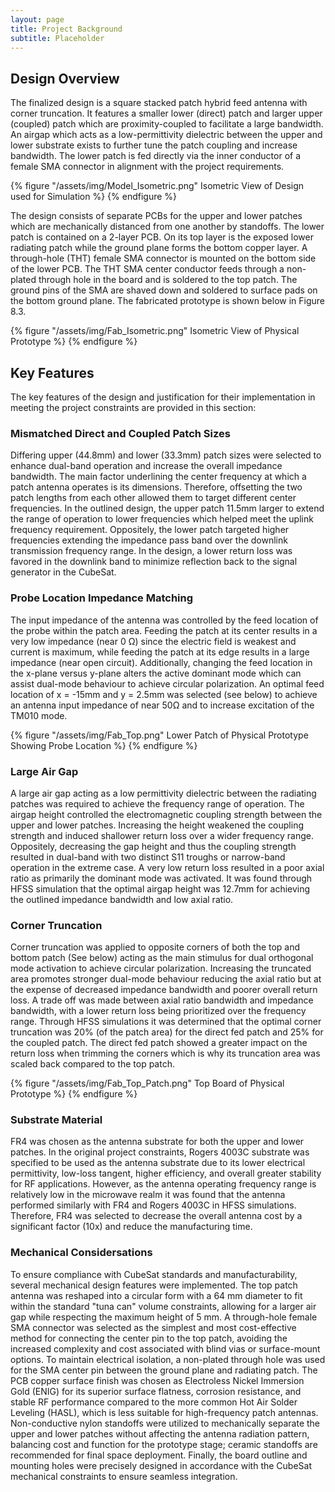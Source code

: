 ```yaml
---
layout: page
title: Project Background
subtitle: Placeholder
---
```


## Design Overview

The finalized design is a square stacked patch hybrid feed antenna with corner truncation. It features a smaller lower (direct) patch and larger upper (coupled) patch which are proximity-coupled to facilitate a large bandwidth. An airgap which acts as a low-permittivity dielectric between the upper and lower substrate exists to further tune the patch coupling and increase bandwidth. The lower patch is fed directly via the inner conductor of a female SMA connector in alignment with the project requirements. 

{% figure "/assets/img/Model_Isometric.png" Isometric View of Design used for Simulation %}
{% endfigure %}

The design consists of separate PCBs for the upper and lower patches which are mechanically distanced from one another by standoffs. The lower patch is contained on a 2-layer PCB. On its top layer is the exposed lower radiating patch while the ground plane forms the bottom copper layer. A through-hole (THT) female SMA connector is mounted on the bottom side of the lower PCB. The THT SMA center conductor feeds through a non-plated through hole in the board and is soldered to the top patch. The ground pins of the SMA are shaved down and soldered to surface pads on the bottom ground plane. The fabricated prototype is shown below in Figure 8.3. 

{% figure "/assets/img/Fab_Isometric.png" Isometric View of Physical Prototype %}
{% endfigure %}

## Key Features

The key features of the design and justification for their implementation in meeting the project constraints are provided in this section:

### Mismatched Direct and Coupled Patch Sizes

Differing upper (44.8mm) and lower (33.3mm) patch sizes were selected to enhance dual-band operation and increase the overall impedance bandwidth. The main factor underlining the center frequency at which a patch antenna operates is its dimensions. Therefore, offsetting the two patch lengths from each other allowed them to target different center frequencies. In the outlined design, the upper patch 11.5mm larger to extend the range of operation to lower frequencies which helped meet the uplink frequency requirement. Oppositely, the lower patch targeted higher frequencies extending the impedance pass band over the downlink transmission frequency range. In the design, a lower return loss was favored in the downlink band to minimize reflection back to the signal generator in the CubeSat. 

### Probe Location Impedance Matching

The input impedance of the antenna was controlled by the feed location of the probe within the patch area. Feeding the patch at its center results in a very low impedance (near 0 Ω) since the electric field is weakest and current is maximum, while feeding the patch at its edge results in a large impedance (near open circuit). Additionally, changing the feed location in the x-plane versus y-plane alters the active dominant mode which can assist dual-mode behaviour to achieve circular polarization. An optimal feed location of x = -15mm and y = 2.5mm was selected (see below) to achieve an antenna input impedance of near 50Ω and to increase excitation of the TM010 mode.

{% figure "/assets/img/Fab_Top.png" Lower Patch of Physical Prototype Showing Probe Location %}
{% endfigure %}

### Large Air Gap

A large air gap acting as a low permittivity dielectric between the radiating patches was required to achieve the frequency range of operation. The airgap height controlled the electromagnetic coupling strength between the upper and lower patches. Increasing the height weakened the coupling strength and induced shallower return loss over a wider frequency range. Oppositely, decreasing the gap height and thus the coupling strength resulted in dual-band with two distinct S11 troughs or narrow-band operation in the extreme case. A very low return loss resulted in a poor axial ratio as primarily the dominant mode was activated. It was found through HFSS simulation that the optimal airgap height was 12.7mm for achieving the outlined impedance bandwidth and low axial ratio. 

### Corner Truncation

Corner truncation was applied to opposite corners of both the top and bottom patch (See below) acting as the main stimulus for dual orthogonal mode activation to achieve circular polarization. Increasing the truncated area promotes stronger dual-mode behaviour reducing the axial ratio but at the expense of decreased impedance bandwidth and poorer overall return loss. A trade off was made between axial ratio bandwidth and impedance bandwidth, with a lower return loss being prioritized over the frequency range. Through HFSS simulations it was determined that the optimal corner truncation was 20% (of the patch area) for the direct fed patch and 25% for the coupled patch. The direct fed patch showed a greater impact on the return loss when trimming the corners which is why its truncation area was scaled back compared to the top patch.

{% figure "/assets/img/Fab_Top_Patch.png" Top Board of Physical Prototype %}
{% endfigure %}

### Substrate Material

FR4 was chosen as the antenna substrate for both the upper and lower patches. In the original project constraints, Rogers 4003C substrate was specified to be used as the antenna substrate due to its lower electrical permittivity, low-loss tangent, higher efficiency, and overall greater stability for RF applications. However, as the antenna operating frequency range is relatively low in the microwave realm it was found that the antenna performed similarly with FR4 and Rogers 4003C in HFSS simulations. Therefore, FR4 was selected to decrease the overall antenna cost by a significant factor (10x) and reduce the manufacturing time.

### Mechanical Considersations

To ensure compliance with CubeSat standards and manufacturability, several mechanical design features were implemented. The top patch antenna was reshaped into a circular form with a 64 mm diameter to fit within the standard "tuna can" volume constraints, allowing for a larger air gap while respecting the maximum height of 5 mm. A through-hole female SMA connector was selected as the simplest and most cost-effective method for connecting the center pin to the top patch, avoiding the increased complexity and cost associated with blind vias or surface-mount options. To maintain electrical isolation, a non-plated through hole was used for the SMA center pin between the ground plane and radiating patch. The PCB copper surface finish was chosen as Electroless Nickel Immersion Gold (ENIG) for its superior surface flatness, corrosion resistance, and stable RF performance compared to the more common Hot Air Solder Leveling (HASL), which is less suitable for high-frequency patch antennas. Non-conductive nylon standoffs were utilized to mechanically separate the upper and lower patches without affecting the antenna radiation pattern, balancing cost and function for the prototype stage; ceramic standoffs are recommended for final space deployment. Finally, the board outline and mounting holes were precisely designed in accordance with the CubeSat mechanical constraints to ensure seamless integration.
